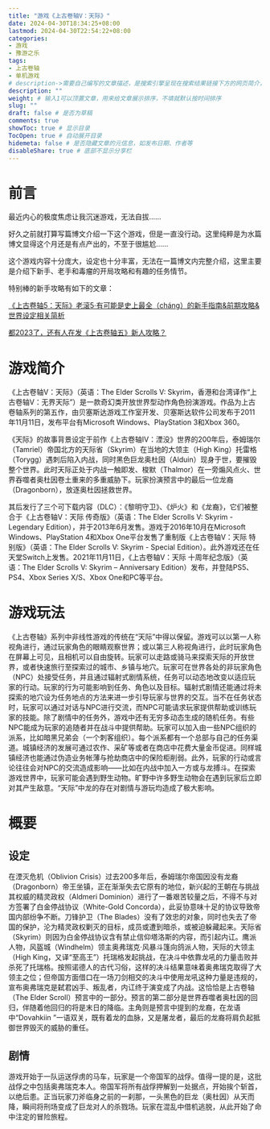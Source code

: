 ```yaml
---
title: "游戏《上古卷轴V：天际》"
date: 2024-04-30T18:34:25+08:00
lastmod: 2024-04-30T22:54:22+08:00
categories:
- 游戏
- 豫游之乐
tags:
- 上古卷轴
- 单机游戏
# description->需要自己编写的文章描述，是搜索引擎呈现在搜索结果链接下方的网页简介，建议设置
description: ""
weight: # 输入1可以顶置文章，用来给文章展示排序，不填就默认按时间排序
slug: ""
draft: false # 是否为草稿
comments: true
showToc: true # 显示目录
TocOpen: true # 自动展开目录
hidemeta: false # 是否隐藏文章的元信息，如发布日期、作者等
disableShare: true # 底部不显示分享栏
---
```


# 前言

最近内心的极度焦虑让我沉迷游戏，无法自拔……

好久之前就打算写篇博文介绍一下这个游戏，但是一直没行动。这里纯粹是为水篇博文显得这个月还是有点产出的，不至于很尴尬……

这个游戏内容十分庞大，设定也十分丰富，无法在一篇博文内完整介绍，这里主要是介绍下新手、老手和毒瘤的开局攻略和有趣的任务情节。

特别棒的新手攻略有如下的文章：

[《上古卷轴5：天际》老滚5·有可能是史上最全（cháng）的新手指南&前期攻略&世界设定相关简析](https://zhuanlan.zhihu.com/p/59664449)

[都2023了，还有人在发《上古卷轴五》新人攻略？](https://zhuanlan.zhihu.com/p/613454421)


# 游戏简介

《上古卷轴V：天际》（英语：The Elder Scrolls V: Skyrim，香港和台湾译作“上古卷轴V：无界天际”）是一款奇幻类开放世界型动作角色扮演游戏。作品为上古卷轴系列的第五作，由贝塞斯达游戏工作室开发、贝塞斯达软件公司发布于2011年11月11日，发布平台有Microsoft Windows、PlayStation 3和Xbox 360。

《天际》的故事背景设定于前作《上古卷轴IV：湮没》世界的200年后，泰姆瑞尔（Tamriel）帝国北方的天际省（Skyrim）在当地的大领主（High King）托雷格（Torygg）遇刺后陷入内战，同时黑色巨龙奥杜因（Alduin）现身于世，要摧毁整个世界。此时天际正处于内战一触即发、梭默（Thalmor）在一旁煽风点火、世界吞噬者奥杜因卷土重来的多重威胁下。玩家扮演预言中的最后一位龙裔（Dragonborn），放逐奥杜因拯救世界。

其后发行了三个可下载内容（DLC）：《黎明守卫》、《炉火》和《龙裔》，它们被整合于《上古卷轴V：天际 传奇版》（英语：The Elder Scrolls V: Skyrim - Legendary Edition），并于2013年6月发售。游戏于2016年10月在Microsoft Windows、PlayStation 4和Xbox One平台发售了重制版《上古卷轴V：天际 特别版》（英语：The Elder Scrolls V: Skyrim - Special Edition）。此外游戏还在任天堂Switch上发售。2021年11月11日，《上古卷轴V：天际 十周年纪念版》（英语：The Elder Scrolls V: Skyrim – Anniversary Edition）发布，并登陆PS5、PS4、Xbox Series X/S、Xbox One和PC等平台。

# 游戏玩法

《上古卷轴》系列中非线性游戏的传统在“天际”中得以保留。游戏可以以第一人称视角进行，通过玩家角色的眼睛观察世界；或以第三人称视角进行，此时玩家角色在屏幕上可见，且相机可以自由旋转。玩家可以走路或骑马来探索天际的开放世界，或者快速旅行至探索过的城市、乡镇与地穴。玩家可在世界各处的非玩家角色（NPC）处接受任务，并且通过辐射式剧情系统，任务可以动态地改变以适应玩家的行动。玩家的行为可能影响到任务、角色以及目标。辐射式剧情还能通过将未探索的地穴设为任务地点的方法来进一步引导玩家与世界的交互。当不在任务状态时，玩家可以通过对话与NPC进行交流，而NPC可能请求玩家提供帮助或训练玩家的技能。除了剧情中的任务外，游戏中还有无穷多动态生成的随机任务。有些NPC能成为玩家的追随者并在战斗中提供帮助。玩家可以加入由一些NPC组织的派系，比如暗黑兄弟会（一个刺客组织）。每个派系都有一个总部与自己的任务渠道。城镇经济的发展可通过农作、采矿等或者在商店中花费大量金币促进。同样城镇经济也能通过伪造业务帐薄与抢劫商店中的保险柜削弱。此外，玩家的行动或言论往往会对NPC的交流造成影响——比如在内战中加入一方或与龙搏斗。在探索游戏世界中，玩家可能会遇到野生动物。旷野中许多野生动物会在遇到玩家后立即对其产生敌意。“天际”中龙的存在对剧情与游玩均造成了极大影响。

# 概要

## 设定

在湮灭危机（Oblivion Crisis）过去200多年后，泰姆瑞尔帝国因没有龙裔（Dragonborn）帝王坐镇，正在渐渐失去它原有的地位，新兴起的王朝在与挑战其权威的精灵政权（Aldmeri Dominion）进行了一番艰苦较量之后，不得不与对方签署了白金停战协议（White-Gold Concorda），此妥协意味十足的协议导致帝国内部纷争不断。刀锋护卫（The Blades）没有了效忠的对象，同时也失去了帝国的保护，沦为精灵政权剿灭的目标，成员或遭到暗杀，或被迫躲藏起来。天际省（Skyrim）则因为白金停战协议含有禁止信仰塔洛斯的内容，而引起内讧。鹰派人物，风盔城（Windhelm）领主奥弗瑞克·风暴斗篷向鸽派人物，天际的大领主（High King，又译“至高王”）托瑞格发起挑战，在决斗中依靠龙吼的力量击败并杀死了托瑞格。按照诺德人的古代习俗，这样的决斗结果意味着奥弗瑞克取得了大领主之位；但帝国方面借口在一场刀剑相交的决斗中使用龙吼这种力量是违规的，宣布奥弗瑞克是弑君凶手、叛乱者，内讧终于演变成了内战。这恰恰是上古卷轴（The Elder Scroll）预言中的一部分。预言的第二部分是世界吞噬者奥杜因的回归，伴随着他回归的将是末日的降临。主角则是预言中提到的龙裔，在龙语中“Dovahkiin ”一语双关，既有着龙的血脉，又是屠龙者，最后的龙裔将肩负起抵御世界毁灭的威胁的重任。

## 剧情

游戏开始于一队运送俘虏的马车，玩家是一个帝国军的战俘。值得一提的是，这批战俘之中包括奥弗瑞克本人。帝国军将所有战俘押解到一处据点，开始挨个斩首，以绝后患。正当玩家刀斧临身之前的一刹那，一头黑色的巨龙（奥杜因）从天而降，瞬间将刑场变成了巨龙对人的杀戮场。玩家在混乱中借机逃脱，从此开始了命中注定的冒险旅程。








